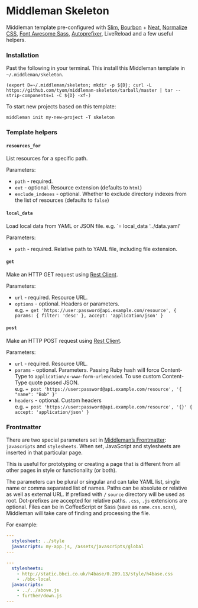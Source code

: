 Middleman Skeleton
==================

Middleman template pre-configured with [Slim](https://github.com/slim-template/slim), [Bourbon](https://github.com/thoughtbot/bourbon) + [Neat](https://github.com/thoughtbot/neat), [Normalize CSS](https://github.com/JohnAlbin/normalize-scss), [Font Awesome Sass](https://github.com/FortAwesome/font-awesome-sass), [Autoprefixer](https://github.com/porada/middleman-autoprefixer), LiveReload and a few useful helpers.

### Installation

Past the following in your terminal. This install this Middleman template in `~/.middleman/skeleton`.

```
(export D=~/.middleman/skeleton; mkdir -p ${D}; curl -L https://github.com/tyom/middleman-skeleton/tarball/master | tar --strip-components=1 -C ${D} -xf-)
```

To start new projects based on this template:
```
middleman init my-new-project -T skeleton
```

### Template helpers

#### `resources_for`
List resources for a specific path.

Parameters:
  - `path` - required.
  - `ext` - optional. Resource extension (defaults to `html`)
  - `exclude_indexes` - optional. Whether to exclude directory indexes from the list of resources (defaults to `false`)

#### `local_data`
Load local data from YAML or JSON file. e.g. `= local_data '../data.yaml'

Parameters:
  - `path` - required. Relative path to YAML file, including file extension.

#### `get`
Make an HTTP GET request using [Rest Client](https://github.com/rest-client/rest-client).

Parameters:
  - `url` - required. Resource URL.
  - `options` - optional. Headers or parameters.  
     e.g. `= get 'https://user:password@api.example.com/resource', { params: { filter: 'desc' }, accept: 'application/json' }`

#### `post`
Make an HTTP POST request using [Rest Client](https://github.com/rest-client/rest-client).

Parameters:
  - `url` - required. Resource URL.
  - `params` - optional. Parameters. Passing Ruby hash will force Content-Type to `application/x-www-form-urlencoded`. To use custom Content-Type quote passed JSON.  
     e.g. `= post 'https://user:password@api.example.com/resource', '{ "name": "Bob" }'`
  - `headers` - optional. Custom headers  
     e.g. `= post 'https://user:password@api.example.com/resource', '{}' { accept: 'application/json' }`

### Frontmatter

There are two special parameters set in [Middleman’s Frontmatter](http://middlemanapp.com/basics/frontmatter/):
`javascripts` and `stylesheets`. When set, JavaScript and stylesheets are inserted in that particular page.

This is useful for prototyping or creating a page that is different from all other pages in style or functionality (or both).

The parameters can be plural or singular and can take YAML list, single name or comma separated list of names. Paths can be absolute or relative as well as external URL. If prefixed with `/` `source` directory will be used as root. Dot-prefixes are accepted for relative paths. `.css`, `.js` extensions are optional. Files can be in CoffeeScript or Sass (save as `name.css.scss`), Middleman will take care of finding and processing the file.

For example:

```yaml
---
  stylesheet: ../style
  javascripts: my-app.js, /assets/javascripts/global
---

---
  stylesheets:
    - http://static.bbci.co.uk/h4base/0.209.13/style/h4base.css
    - ./bbc-local
  javascripts:
    - ../../above.js
    - further/down.js
---
```
